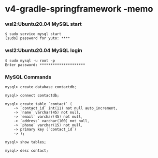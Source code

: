 # v4-gradle-springframework -memo

### wsl2:Ubuntu20.04 MySQL start
```
$ sudo service mysql start
[sudo] password for yuto: ****
```
### wsl2:Ubuntu20.04 MySQL login
```
$ sudo mysql -u root -p
Enter password: *********************
```

### MySQL Commands

```
mysql> create database contactdb;
```

```
mysql> connect contactdb;
```

```
mysql> create table `contact` (
    -> `contact_id` int(11) not null auto_increment,
    -> `name` varchar(45) not null,
    -> `email` varchar(45) not null,
    -> `address` varchar(100) not null,
    -> `phone` varchar(15) not null,
    -> primary key (`contact_id`)
    -> );
```

```
mysql> show tables;
```

```
mysql> desc contact;
```
